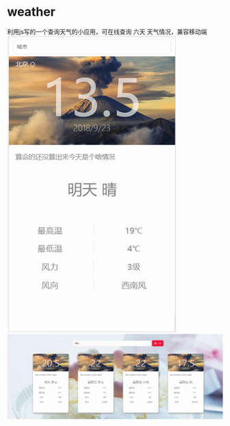 # weather
利用js写的一个查询天气的小应用，可在线查询 六天 天气情况，兼容移动端
![移动](https://github.com/KamyoChae/weather/blob/master/%E5%A4%A9%E6%B0%94.gif)
![pc](https://github.com/KamyoChae/weather/blob/master/%E5%A4%A9%E6%B0%94pc.gif)
